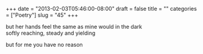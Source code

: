 +++
date = "2013-02-03T05:46:00-08:00"
draft = false
title = ""
categories = ["Poetry"]
slug = "45"
+++

<p>but her hands feel the same as mine would in the dark<br />
softly reaching, steady and yielding</p>

<p>but for me you have no reason</p>
